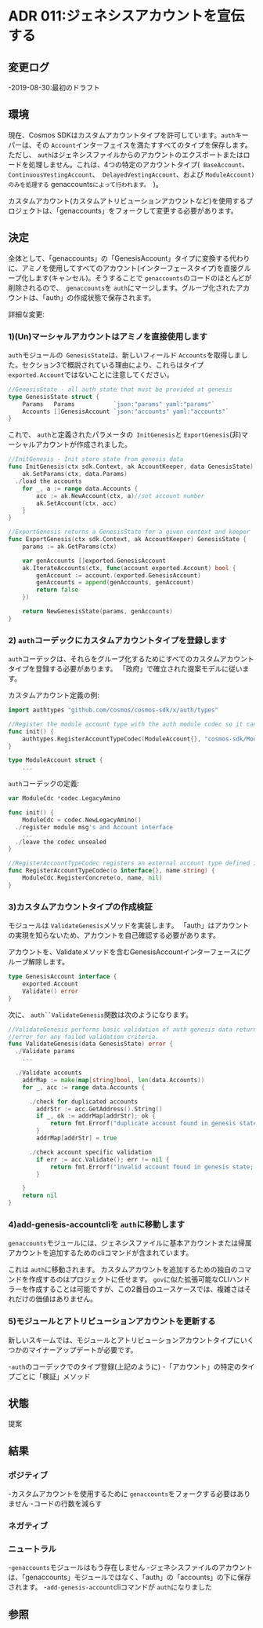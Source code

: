 # ADR 011:ジェネシスアカウントを宣伝する

## 変更ログ

-2019-08-30:最初のドラフト

## 環境

現在、Cosmos SDKはカスタムアカウントタイプを許可しています。`auth`キーパーは、その `Account`インターフェイスを満たすすべてのタイプを保存します。ただし、 `auth`はジェネシスファイルからのアカウントのエクスポートまたはロードを処理しません。これは、4つの特定のアカウントタイプ(` BaseAccount`、 `ContinuousVestingAccount`、` DelayedVestingAccount`、および `ModuleAccount)のみを処理する` genaccounts`によって行われます。 `)。

カスタムアカウント(カスタムアトリビューションアカウントなど)を使用するプロジェクトは、「genaccounts」をフォークして変更する必要があります。

## 決定

全体として、「genaccounts」の「GenesisAccount」タイプに変換する代わりに、アミノを使用してすべてのアカウント(インターフェースタイプ)を直接グループ化します(キャンセル)。そうすることで `genaccounts`のコードのほとんどが削除されるので、` genaccounts`を `auth`にマージします。グループ化されたアカウントは、「auth」の作成状態で保存されます。

詳細な変更:

### 1)(Un)マーシャルアカウントはアミノを直接使用します

`auth`モジュールの` GenesisState`は、新しいフィールド `Accounts`を取得しました。セクション3で概説されている理由により、これらはタイプ `exported.Account`ではないことに注意してください。 

```go
//GenesisState - all auth state that must be provided at genesis
type GenesisState struct {
    Params   Params           `json:"params" yaml:"params"`
    Accounts []GenesisAccount `json:"accounts" yaml:"accounts"`
}
```

これで、 `auth`と定義されたパラメータの` InitGenesis`と `ExportGenesis`(非)マーシャルアカウントが作成されました。  

```go
//InitGenesis - Init store state from genesis data
func InitGenesis(ctx sdk.Context, ak AccountKeeper, data GenesisState) {
    ak.SetParams(ctx, data.Params)
  ./load the accounts
    for _, a := range data.Accounts {
        acc := ak.NewAccount(ctx, a)//set account number
        ak.SetAccount(ctx, acc)
    }
}

//ExportGenesis returns a GenesisState for a given context and keeper
func ExportGenesis(ctx sdk.Context, ak AccountKeeper) GenesisState {
    params := ak.GetParams(ctx)

    var genAccounts []exported.GenesisAccount
    ak.IterateAccounts(ctx, func(account exported.Account) bool {
        genAccount := account.(exported.GenesisAccount)
        genAccounts = append(genAccounts, genAccount)
        return false
    })

    return NewGenesisState(params, genAccounts)
}
```

### 2) `auth`コーデックにカスタムアカウントタイプを登録します

`auth`コーデックは、それらをグループ化するためにすべてのカスタムアカウントタイプを登録する必要があります。 「政府」で確立された提案モデルに従います。

カスタムアカウント定義の例: 

```go
import authtypes "github.com/cosmos/cosmos-sdk/x/auth/types"

//Register the module account type with the auth module codec so it can decode module accounts stored in a genesis file
func init() {
    authtypes.RegisterAccountTypeCodec(ModuleAccount{}, "cosmos-sdk/ModuleAccount")
}

type ModuleAccount struct {
    ...
```

`auth`コーデックの定義: 

```go
var ModuleCdc *codec.LegacyAmino

func init() {
    ModuleCdc = codec.NewLegacyAmino()
  ./register module msg's and Account interface
    ...
  ./leave the codec unsealed
}

//RegisterAccountTypeCodec registers an external account type defined in another module for the internal ModuleCdc.
func RegisterAccountTypeCodec(o interface{}, name string) {
    ModuleCdc.RegisterConcrete(o, name, nil)
}
```

### 3)カスタムアカウントタイプの作成検証

モジュールは `ValidateGenesis`メソッドを実装します。 「auth」はアカウントの実現を知らないため、アカウントを自己確認する必要があります。

アカウントを、Validateメソッドを含むGenesisAccountインターフェースにグループ解除します。 

```go
type GenesisAccount interface {
    exported.Account
    Validate() error
}
```

次に、 `auth``ValidateGenesis`関数は次のようになります。 

```go
//ValidateGenesis performs basic validation of auth genesis data returning an
//error for any failed validation criteria.
func ValidateGenesis(data GenesisState) error {
  ./Validate params
    ...

  ./Validate accounts
    addrMap := make(map[string]bool, len(data.Accounts))
    for _, acc := range data.Accounts {

      ./check for duplicated accounts
        addrStr := acc.GetAddress().String()
        if _, ok := addrMap[addrStr]; ok {
            return fmt.Errorf("duplicate account found in genesis state; address: %s", addrStr)
        }
        addrMap[addrStr] = true

      ./check account specific validation
        if err := acc.Validate(); err != nil {
            return fmt.Errorf("invalid account found in genesis state; address: %s, error: %s", addrStr, err.Error())
        }

    }
    return nil
}
```

### 4)add-genesis-accountcliを `auth`に移動します

`genaccounts`モジュールには、ジェネシスファイルに基本アカウントまたは帰属アカウントを追加するためのcliコマンドが含まれています。

これは `auth`に移動されます。 カスタムアカウントを追加するための独自のコマンドを作成するのはプロジェクトに任せます。 `gov`に似た拡張可能なCLIハンドラーを作成することは可能ですが、この2番目のユースケースでは、複雑さはそれだけの価値はありません。

### 5)モジュールとアトリビューションアカウントを更新する

新しいスキームでは、モジュールとアトリビューションアカウントタイプにいくつかのマイナーアップデートが必要です。

-`auth`のコーデックでのタイプ登録(上記のように)
-「アカウント」の特定のタイプごとに「検証」メソッド

## 状態

提案

## 結果

### ポジティブ

-カスタムアカウントを使用するために `genaccounts`をフォークする必要はありません
-コードの行数を減らす

### ネガティブ

### ニュートラル

-`genaccounts`モジュールはもう存在しません
-ジェネシスファイルのアカウントは、「genaccounts」モジュールではなく、「auth」の「accounts」の下に保存されます。
-`add-genesis-account`cliコマンドが `auth`になりました

## 参照 